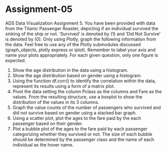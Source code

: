# Assignment-05

ADS Data Visualization Assignment 5.
You have been provided with data from the Titanic Passenger Roaster, depicting if an individual
survived the sinking of the ship or not. ‘Survived’ is denoted by (1) and ‘Did Not Survive’ is
denoted by (0). Only using Plotly, graph the following information from the data. Feel free to use
any of the Plotly submodules discussed (graph_objects, plotly express or iplot). Remember to
label your axis and name your plots appropriately. For each given question, only one figure is
expected.
1. Show the age distribution in the data using a histogram.
2. Show the age distribution based on gender using a histogram.
3. Using the function df.corr() to identify the correlation within the data, represent its results
using a form of a matrix plot.
4. Pivot the data setting the column Pclass as the columns and Fare as the values. From the
resulting structure, use a boxplot to show the distribution of the values in its 3 columns.
5. Graph the value counts of the number of passengers who survived and did not survive
based on gender using a stacked bar graph.
6. Using a scatter plot, plot the ages to the fare paid by the each passenger based on their
gender.
7. Plot a bubble plot of the ages to the fare paid by each passenger categorizing whether
they survived or not. The size of each bubble should be determined by the passenger class
and the name of each individual as the hover name.
